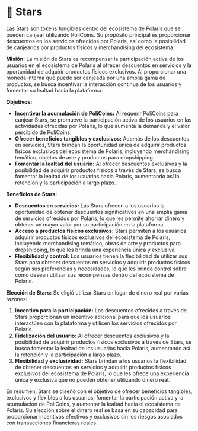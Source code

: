 # 🌠 Stars

Las Stars son tokens fungibles dentro del ecosistema de Polaris que se pueden canjear utilizando PoliCoins. Su propósito principal es proporcionar descuentos en los servicios ofrecidos por Polaris, así como la posibilidad de canjearlos por productos físicos y merchandising del ecosistema.

**Misión:** La misión de Stars es recompensar la participación activa de los usuarios en el ecosistema de Polaris al ofrecer descuentos en servicios y la oportunidad de adquirir productos físicos exclusivos. Al proporcionar una moneda interna que puede ser canjeada por una amplia gama de productos, se busca incentivar la interacción continua de los usuarios y fomentar su lealtad hacia la plataforma.

>

**Objetivos:**

* **Incentivar la acumulación de PoliCoins:** Al requerir PoliCoins para canjear Stars, se promueve la participación activa de los usuarios en las actividades ofrecidas por Polaris, lo que aumenta la demanda y el valor percibido de PoliCoins.
* **Ofrecer beneficios tangibles y exclusivos:** Además de los descuentos en servicios, Stars brindan la oportunidad única de adquirir productos físicos exclusivos del ecosistema de Polaris, incluyendo merchandising temático, objetos de arte y productos para dropshipping.
* **Fomentar la lealtad del usuario:** Al ofrecer descuentos exclusivos y la posibilidad de adquirir productos físicos a través de Stars, se busca fomentar la lealtad de los usuarios hacia Polaris, aumentando así la retención y la participación a largo plazo.

**Beneficios de Stars:**

* **Descuentos en servicios:** Las Stars ofrecen a los usuarios la oportunidad de obtener descuentos significativos en una amplia gama de servicios ofrecidos por Polaris, lo que les permite ahorrar dinero y obtener un mayor valor por su participación en la plataforma.
* **Acceso a productos físicos exclusivos:** Stars permiten a los usuarios adquirir productos físicos exclusivos del ecosistema de Polaris, incluyendo merchandising temático, obras de arte y productos para dropshipping, lo que les brinda una experiencia única y exclusiva.
* **Flexibilidad y control:** Los usuarios tienen la flexibilidad de utilizar sus Stars para obtener descuentos en servicios y adquirir productos físicos según sus preferencias y necesidades, lo que les brinda control sobre cómo desean utilizar sus recompensas dentro del ecosistema de Polaris.

**Elección de Stars:** Se eligió utilizar Stars en lugar de dinero real por varias razones:

1. **Incentivo para la participación:** Los descuentos ofrecidos a través de Stars proporcionan un incentivo adicional para que los usuarios interactúen con la plataforma y utilicen los servicios ofrecidos por Polaris.
2. **Fidelización del usuario:** Al ofrecer descuentos exclusivos y la posibilidad de adquirir productos físicos exclusivos a través de Stars, se busca fomentar la lealtad de los usuarios hacia Polaris, aumentando así la retención y la participación a largo plazo.
3. **Flexibilidad y exclusividad:** Stars brindan a los usuarios la flexibilidad de obtener descuentos en servicios y adquirir productos físicos exclusivos del ecosistema de Polaris, lo que les ofrece una experiencia única y exclusiva que no pueden obtener utilizando dinero real.

En resumen, Stars se diseñó con el objetivo de ofrecer beneficios tangibles, exclusivos y flexibles a los usuarios, fomentar la participación activa y la acumulación de PoliCoins, y aumentar la lealtad hacia el ecosistema de Polaris. Su elección sobre el dinero real se basa en su capacidad para proporcionar incentivos efectivos y exclusivos sin los riesgos asociados con transacciones financieras reales.
